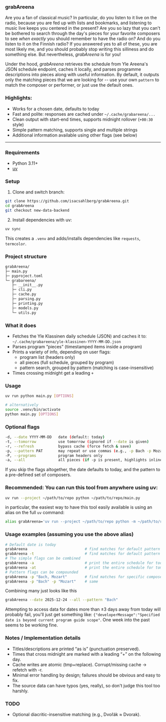 ### grabAreena

Are you a fan of classical music?
In particular, do you listen to it live on the radio, because you are fed up with lists and bookmarks, and listening to music live keeps you centered in the present?
Are you so lazy that you can't be bothered to search through the day's pieces for your favorite composers to see _when exactly_ you should remember to have the radio on?
And do you listen to it on the Finnish radio? If you answered yes to all of these, you are most likely me, and you should probably stop writing this silliness and do something else.
But nevertheless, _grabAreena_ is for you!

Under the hood, _grabAreena_ retrieves the schedule from Yle Areena's JSON schedule endpoint, caches it locally, and parses programme descriptions into pieces along with useful information.
By default, it outputs only the matching pieces that we are looking for -- use your own `pattern` to match the composer or performer, or just use the default ones.

### Highlights:
- Works for a chosen date, defaults to today
- Fast and polite: responses are cached under `~/.cache/grabareena/...`
- Clean output with start-end times, supports midnight rollover (`+00:30` style)
- Simple pattern matching, supports single and multiple strings
- Additional information available using other flags (see below)

---


### Requirements
- Python 3.11+
- [uv](https://github.com/astral-sh/uv)


### Setup
1) Clone and switch branch:
```bash
git clone https://github.com/isacsahlberg/grabAreena.git
cd grabAreena
git checkout new-data-backend
```
2) Install dependencies with uv:
```bash
uv sync
```
This creates a `.venv` and adds/installs dependencies like `requests`, `termcolor`.


### Project structure
```bash
grabAreena/
├─ main.py
├─ pyproject.toml
└─ grabareena/
   ├─ __init__.py
   ├─ cli.py
   ├─ cache.py
   ├─ parsing.py
   ├─ printing.py
   ├─ models.py
   └─ utils.py
```


### What it does
- Fetches the Yle Klassinen daily schedule (JSON) and caches it to: `~/.cache/grabareena/yle-klassinen-YYYY-MM-DD.json`
- Parses program “pieces” (timestamped items inside a program)
- Prints a variety of info, depending on user flags:
  - program list (headers only)
  - all pieces (full schedule, grouped by program)
  - pattern search, grouped by pattern (matching is case-insensitive)
- Times crossing midnight get a leading `+`


### Usage
```bash
uv run python main.py [OPTIONS]

# alternatively
source .venv/bin/activate
python main.py [OPTIONS]
```


### Optional flags
```bash
-d, --date YYYY-MM-DD   date (default: today)
-t, --tomorrow          use tomorrow (ignored if --date is given)
-r, --refresh           bypass cache (force fetch & save)
-p, --pattern PAT       may repeat or use commas (e.g., -p Bach -p Mozart  or  -p "Bach, Mozart")
-P, --programs          program headers only
-a, --all               all pieces (if -p is present, highlights inline)
```
If you skip the flags altogether, the date defaults to today, and the pattern to a pre-defined set of composers.


### Recommended: You can run this tool from anywhere using uv:
```bash
uv run --project ~/path/to/repo python ~/path/to/repo/main.py
```
in particular, the easiest way to have this tool easily available is using an alias on the full `uv` command:
```bash
alias grabAreena='uv run --project ~/path/to/repo python -m ~/path/to/repo/main.py'
```


### Usage examples (assuming you use the above alias)
```bash
# Default date is today
grabAreena                          # find matches for default pattern arguments, today
grabAreena -t                       # find matches for default pattern arguments, tomorrow
# The simple flags can be combined
grabAreena -a                       # print the entire schedule for today
grabAreena -at                      # print the entire schedule for tomorrow
# Pattern flags can be compounded
grabAreena -p "Bach, Mozart"        # find matches for specific composers (or any program substrings)
grabAreena -p "Bach" -p "Mozart"    # same
```
Combining many just looks like this
```bash
grabAreena --date 2025-12-24 --all --pattern "Bach"
```
Attempting to access data for dates more than ±3 days away from today will probably fail, you'll just get something like: `{"developerMessage":"Specified date is beyond current program guide scope"`. One week into the past seems to be working fine.


### Notes / Implementation details
- Titles/descriptions are printed “as is” (punctuation preserved).
- Times that cross midnight are marked with a leading “+” on the following day.
- Cache writes are atomic (tmp+replace). Corrupt/missing cache -> refetch with -r.
- Minimal error handling by design; failures should be obvious and easy to fix.
- The source data can have typos (yes, really), so don't judge this tool too harshly.


### TODO
- Optional diacritic-insensitive matching (e.g., Dvořák ≈ Dvorak).
